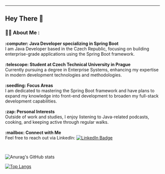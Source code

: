 ---
## Hey There :wave:

### :man_technologist: About Me :

<div>
  <ul style="list-style: none; padding-left: 0;">
    <li>
      <strong>:computer: Java Developer specializing in Spring Boot</strong><br>
      I am Java Developer based in the Czech Republic, focusing on building enterprise-grade applications using the Spring Boot framework.
    </li>
    <br>
    <li>
      <strong>:telescope: Student at Czech Technical University in Prague</strong><br>
      Currently pursuing a degree in Enterprise Systems, enhancing my expertise in modern development technologies and methodologies.
    </li>
    <br>
    <li>
      <strong>:seedling: Focus Areas</strong><br>
      I am dedicated to mastering the Spring Boot framework and have plans to expand my knowledge into front-end development to broaden my full-stack development capabilities.
    </li>
    <br>
    <li>
      <strong>:zap: Personal Interests</strong><br>
      Outside of work and studies, I enjoy listening to Java-related podcasts, cooking, and keeping active through regular walks.
    </li>
    <br>
    <li>
      <strong>:mailbox: Connect with Me</strong><br>
      Feel free to reach out via LinkedIn:
      <a href="/in/dmitrij-rastvorov-494810236" target="_blank">
        <img src="https://img.shields.io/badge/-LinkedIn-blue?style=flat&logo=Linkedin&logoColor=white" alt="LinkedIn Badge">
      </a>
    </li>
  </ul>
</div>
<br>

![Anurag's GitHub stats](https://github-readme-stats.vercel.app/api?username=UnknownPug&show_icons=true&hide=contribs,prs&theme=tokyonight)

[![Top Langs](https://github-readme-stats.vercel.app/api/top-langs/?username=UnknownPug&show_icons=true&hide=contribs,prs&theme=tokyonight&langs_count=6&layout=donut)](https://github.com/anuraghazra/github-readme-stats)
